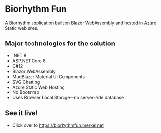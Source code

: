 # Biorhythm Fun

A Biorhythm application built on Blazor WebAssembly and hosted in Azure Static web sites.

## Major technologies for the solution

* .NET 8
* ASP.NET Core 8
* C#12
* Blazor WebAssembly
* MudBlazor Material UI Components
* SVG Charting
* Azure Static Web Hosting
* No Bootstrap
* Uses Browser Local Storage--no server-side database

## See it live!
* Click over to <https://biorhythmfun.merkel.net>